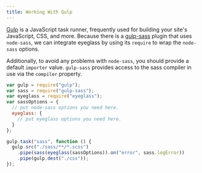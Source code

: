 ```yaml
---
title: Working With Gulp
---
```


[Gulp](http://gulpjs.com) is a JavaScript task runner, frequently used for building your site's JavaScript, CSS, and more. Because there is a [gulp-sass](https://github.com/dlmanning/gulp-sass) plugin that uses `node-sass`, we can integrate eyeglass by using its `require` to wrap the `node-sass` options.

Additionally, to avoid any problems with `node-sass`, you should provide a default `importer` value. `gulp-sass` provides access to the sass compiler in use via the `compiler` property.

```js
var gulp = require("gulp");
var sass = require("gulp-sass");
var eyeglass = require("eyeglass");
var sassOptions = {
  // put node-sass options you need here.
  eyeglass: {
    // put eyeglass options you need here.
  }
}; 

gulp.task("sass", function () {
  gulp.src("./sass/**/*.scss")
    .pipe(sass(eyeglass(sassOptions)).on("error", sass.logError))
    .pipe(gulp.dest("./css"));
});
```
